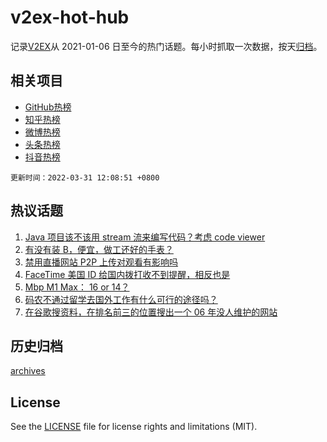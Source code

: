 # v2ex-hot-hub

 记录[V2EX](https://www.v2ex.com/)从 2021-01-06 日至今的热门话题。每小时抓取一次数据，按天[归档](archives)。
 
 ## 相关项目

- [GitHub热榜](https://github.com/lonnyzhang423/github-hot-hub)
- [知乎热榜](https://github.com/lonnyzhang423/zhihu-hot-hub)
- [微博热榜](https://github.com/lonnyzhang423/weibo-hot-hub)
- [头条热榜](https://github.com/lonnyzhang423/toutiao-hot-hub)
- [抖音热榜](https://github.com/lonnyzhang423/douyin-hot-hub)


 `更新时间：2022-03-31 12:08:51 +0800`

## 热议话题

1. [Java 项目该不该用 stream 流来编写代码？考虑 code viewer](https://www.v2ex.com/t/843929)
1. [有没有装 B，便宜，做工还好的手表？](https://www.v2ex.com/t/844000)
1. [禁用直播网站 P2P 上传对观看有影响吗](https://www.v2ex.com/t/843830)
1. [FaceTime 美国 ID 给国内拨打收不到提醒，相反也是](https://www.v2ex.com/t/843858)
1. [Mbp M1 Max： 16 or 14？](https://www.v2ex.com/t/843859)
1. [码农不通过留学去国外工作有什么可行的途径吗？](https://www.v2ex.com/t/843867)
1. [在谷歌搜资料，在排名前三的位置搜出一个 06 年没人维护的网站](https://www.v2ex.com/t/843879)

## 历史归档

[archives](archives)

## License

See the [LICENSE](LICENSE) file for license rights and limitations (MIT).
